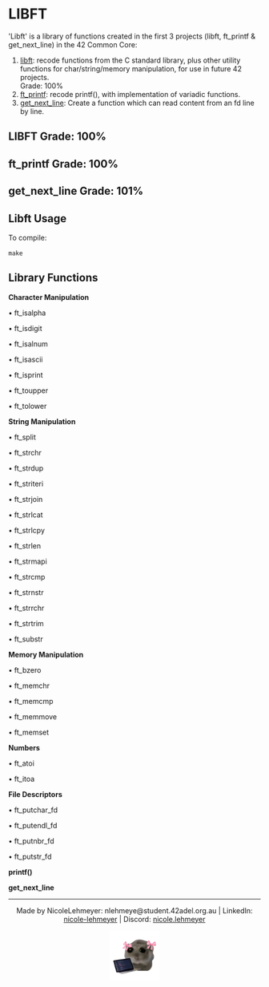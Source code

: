 # LIBFT

<p>
  'Libft' is a library of functions created in the first 3 projects (libft, ft_printf & get_next_line) in the 42 Common Core:
  
1. <a href="https://github.com/NicoleLehmeyer/LIBFT/blob/main/subject/LIBFT_SUBJECT.pdf">libft</a>: recode functions from the C standard library, plus other utility functions for char/string/memory manipulation, for use in future 42 projects. <br>Grade: 100%<br>
3. <a href="https://github.com/NicoleLehmeyer/LIBFT/blob/main/subject/PRINTF_SUBJECT.pdf">ft_printf</a>: recode printf(), with implementation of variadic functions.
4. <a href="https://github.com/NicoleLehmeyer/LIBFT/blob/main/subject/GNL_SUBJECT.pdf">get_next_line</a>: Create a function which can read content from an fd line by line.
</p>

## LIBFT Grade: 100%
## ft_printf Grade: 100%
## get_next_line Grade: 101%

## Libft Usage

To compile:
```
make
```

## Library Functions

**Character Manipulation**

• ft_isalpha

• ft_isdigit

• ft_isalnum

• ft_isascii

• ft_isprint

• ft_toupper

• ft_tolower

**String Manipulation**

• ft_split

• ft_strchr

• ft_strdup

• ft_striteri

• ft_strjoin

• ft_strlcat

• ft_strlcpy

• ft_strlen

• ft_strmapi

• ft_strcmp

• ft_strnstr

• ft_strrchr

• ft_strtrim

• ft_substr

**Memory Manipulation**

• ft_bzero

• ft_memchr

• ft_memcmp

• ft_memmove

• ft_memset

**Numbers**

• ft_atoi

• ft_itoa

**File Descriptors**

• ft_putchar_fd

• ft_putendl_fd

• ft_putnbr_fd

• ft_putstr_fd

**printf()**

**get_next_line**

---
<p align="center">
Made by NicoleLehmeyer: nlehmeye@student.42adel.org.au | LinkedIn: <a href="https://www.linkedin.com/in/nicole-lehmeyer/">nicole-lehmeyer</a> | Discord: <a href="https://discordapp.com/users/1107446949344448543/">nicole.lehmeyer</a>
</p>

<p align="center">
  <img src="https://github.com/NicoleLehmeyer/NicoleLehmeyer/blob/main/images/coder_hampster.png" alt="hampster" style="width:100px;"/>
</p>
